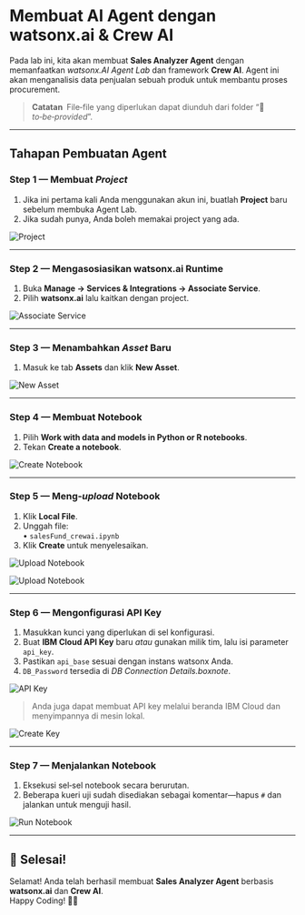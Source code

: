 # Membuat AI Agent dengan **watsonx.ai** & **Crew AI**

Pada lab ini, kita akan membuat **Sales Analyzer Agent** dengan memanfaatkan *watsonx.AI Agent Lab* dan framework **Crew AI**. Agent ini akan menganalisis data penjualan sebuah produk untuk membantu proses procurement.

> **Catatan** File‐file yang diperlukan dapat diunduh dari folder “📂 *to‑be‑provided*”.

---

## Tahapan Pembuatan Agent

### Step 1 — Membuat *Project*
1. Jika ini pertama kali Anda menggunakan akun ini, buatlah **Project** baru sebelum membuka Agent Lab. 
2. Jika sudah punya, Anda boleh memakai project yang ada.

![Project](https://github.com/user-attachments/assets/1282049d-f55e-47f6-9ff9-e176dd3e4af8)

---

### Step 2 — Mengasosiasikan watsonx.ai Runtime
1. Buka **Manage → Services & Integrations → Associate Service**.
2. Pilih **watsonx.ai** lalu kaitkan dengan project.

![Associate Service](https://github.com/user-attachments/assets/3e22c81c-288c-445c-a5c8-6cffb5976012)

---

### Step 3 — Menambahkan *Asset* Baru
1. Masuk ke tab **Assets** dan klik **New Asset**.

![New Asset](https://github.com/user-attachments/assets/dda99a0c-7240-40e7-a747-428d6bc2d06b)

---

### Step 4 — Membuat Notebook
1. Pilih **Work with data and models in Python or R notebooks**.
2. Tekan **Create a notebook**.

![Create Notebook](https://github.com/user-attachments/assets/2c45d6e5-167b-4189-afd0-f69e6a2ca284)

---

### Step 5 — Meng‑*upload* Notebook
1. Klik **Local File**.
2. Unggah file:  
   • `salesFund_crewai.ipynb`  
3. Klik **Create** untuk menyelesaikan.

![Upload Notebook](https://github.com/user-attachments/assets/6c517d66-8bb0-441b-9b5e-94c44c601aed)

![Upload Notebook](https://github.com/user-attachments/assets/55564b87-dc55-4b54-a255-31ae39892c2e)

---

### Step 6 — Mengonfigurasi API Key
1. Masukkan kunci yang diperlukan di sel konfigurasi.
2. Buat **IBM Cloud API Key** baru *atau* gunakan milik tim, lalu isi parameter `api_key`.
3. Pastikan `api_base` sesuai dengan instans watsonx Anda.
4. `DB_Password` tersedia di *DB Connection Details.boxnote*.

![API Key](https://github.com/user-attachments/assets/44e0ec77-0eb2-4822-8d5e-38e67706f9ae)

> Anda juga dapat membuat API key melalui beranda IBM Cloud dan menyimpannya di mesin lokal.

![Create Key](https://github.com/user-attachments/assets/9d1f90ef-4da0-493b-bcca-07887e609c56)

---

### Step 7 — Menjalankan Notebook
1. Eksekusi sel‐sel notebook secara berurutan.
2. Beberapa kueri uji sudah disediakan sebagai komentar—hapus `#` dan jalankan untuk menguji hasil.

![Run Notebook](https://github.com/user-attachments/assets/7a5fedd0-7f73-40db-a5eb-4cfdcb92bdce)

---

## 🎉 Selesai!
Selamat! Anda telah berhasil membuat **Sales Analyzer Agent** berbasis **watsonx.ai** dan **Crew AI**.  
Happy Coding! 🚀🎯
